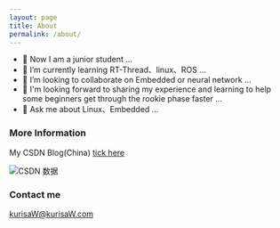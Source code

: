 ```yaml
---
layout: page
title: About
permalink: /about/
---
```


- 🔭 Now I am a junior student ...
- 🌱 I’m currently learning RT-Thread、linux、ROS ...
- 👯 I’m looking to collaborate on Embedded or neural network ...
- 🤔 I'm looking forward to sharing my experience and learning to help some beginners get through the rookie phase faster ...
- 💬 Ask me about Linux、Embedded ...

### More Information

My CSDN Blog(China) [tick here](https://blog.csdn.net/qq_56914146)

![CSDN 数据](https://stats.justsong.cn/api/csdn?id=qq_56914146)

### Contact me

[kurisaW@kurisaW.com](yifang.wangyq@foxmail.com)
